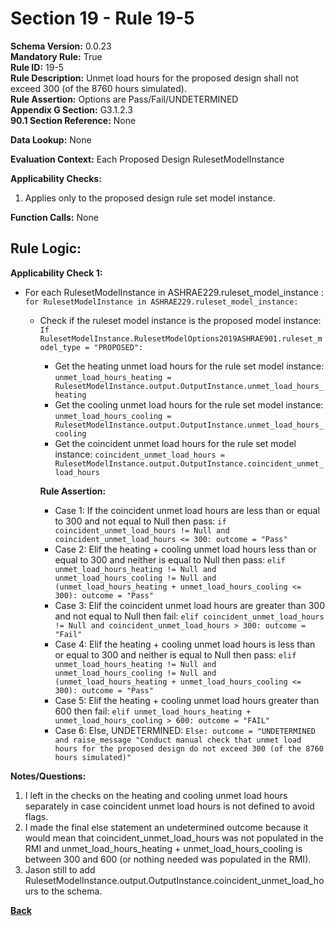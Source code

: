 # Section 19 - Rule 19-5      
**Schema Version:** 0.0.23    
**Mandatory Rule:** True      
**Rule ID:** 19-5       
**Rule Description:** Unmet load hours for the proposed design shall not exceed 300 (of the 8760 hours simulated).   
**Rule Assertion:** Options are Pass/Fail/UNDETERMINED       
**Appendix G Section:** G3.1.2.3        
**90.1 Section Reference:** None  

**Data Lookup:** None  

**Evaluation Context:** Each Proposed Design RulesetModelInstance  

**Applicability Checks:**  

1. Applies only to the proposed design rule set model instance.  

**Function Calls:**  None

## Rule Logic:   
**Applicability Check 1:**  
- For each RulesetModelInstance in ASHRAE229.ruleset_model_instance : `for RulesetModelInstance in ASHRAE229.ruleset_model_instance:`  
    - Check if the ruleset model instance is the proposed model instance: `If RulesetModelInstance.RulesetModelOptions2019ASHRAE901.ruleset_model_type = "PROPOSED":`  
        - Get the heating unmet load hours for the rule set model instance: `unmet_load_hours_heating = RulesetModelInstance.output.OutputInstance.unmet_load_hours_heating`  
        - Get the cooling unmet load hours for the rule set model instance: `unmet_load_hours_cooling = RulesetModelInstance.output.OutputInstance.unmet_load_hours_cooling`  
        - Get the coincident unmet load hours for the rule set model instance: `coincident_unmet_load_hours = RulesetModelInstance.output.OutputInstance.coincident_unmet_load_hours`  

        **Rule Assertion:** 
        - Case 1: If the coincident unmet load hours are less than or equal to 300 and not equal to Null then pass: `if coincident_unmet_load_hours != Null and coincident_unmet_load_hours <= 300: outcome = "Pass"`  
        - Case 2: Elif the heating + cooling unmet load hours less than or equal to 300 and neither is equal to Null then pass: `elif unmet_load_hours_heating != Null and unmet_load_hours_cooling != Null and (unmet_load_hours_heating + unmet_load_hours_cooling <= 300): outcome = "Pass"`  
        - Case 3: Elif the coincident unmet load hours are greater than 300 and not equal to Null then fail: `elif coincident_unmet_load_hours != Null and coincident_unmet_load_hours > 300: outcome = "Fail"`  
        - Case 4: Elif the heating + cooling unmet load hours is less than or equal to 300 and neither is equal to Null then pass: `elif unmet_load_hours_heating != Null and unmet_load_hours_cooling != Null and (unmet_load_hours_heating + unmet_load_hours_cooling <= 300): outcome = "Pass"`          
        - Case 5: Elif the heating + cooling unmet load hours greater than 600 then fail: `elif unmet_load_hours_heating + unmet_load_hours_cooling > 600: outcome = "FAIL"`   
        - Case 6: Else, UNDETERMINED: `Else: outcome = "UNDETERMINED and raise_message "Conduct manual check that unmet load hours for the proposed design do not exceed 300 (of the 8760 hours simulated)"`   

**Notes/Questions:**  
1. I left in the checks on the heating and cooling unmet load hours separately in case coincident unmet load hours is not defined to avoid flags. 
2. I made the final else statement an undetermined outcome because it would mean that coincident_unmet_load_hours was not populated in the RMI and unmet_load_hours_heating + unmet_load_hours_cooling is between 300 and 600 (or nothing needed was populated in the RMI). 
3. Jason still to add RulesetModelInstance.output.OutputInstance.coincident_unmet_load_hours to the schema.


**[Back](_toc.md)**